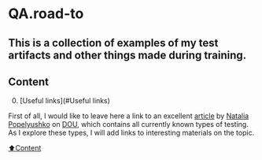 # QA.road-to

## This is a collection of examples of my test artifacts and other things made during training.

## Сontent
0. [Useful links](#Useful links)

First of all, I would like to leave here a link to an excellent [article](https://dou.ua/forums/topic/40666/) by [Natalia Popelyushko](https://dou.ua/users/nataliia-popelyshko/) on [DOU](https://dou.ua/), which contains all currently known types of testing.
As I explore these types, I will add links to interesting materials on the topic.

[:arrow_up:Content](#Сontent)



